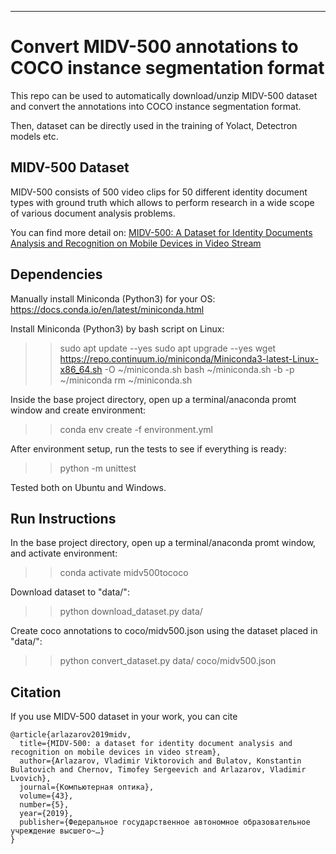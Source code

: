 ***


# Convert MIDV-500 annotations to COCO instance segmentation format
This repo can be used to automatically download/unzip MIDV-500 dataset and convert the annotations into COCO instance segmentation format.

Then, dataset can be directly used in the training of Yolact, Detectron models etc.

## MIDV-500 Dataset
MIDV-500 consists of 500 video clips for 50 different identity document types with ground truth which allows to perform research in a wide scope of various document analysis problems.

You can find more detail on: [MIDV-500: A Dataset for Identity Documents Analysis and Recognition on Mobile Devices in Video Stream](https://arxiv.org/abs/1807.05786)

## Dependencies
Manually install Miniconda (Python3) for your OS:
https://docs.conda.io/en/latest/miniconda.html

Install Miniconda (Python3) by bash script on Linux:
>>sudo apt update --yes
>>sudo apt upgrade --yes
>>wget https://repo.continuum.io/miniconda/Miniconda3-latest-Linux-x86_64.sh -O ~/miniconda.sh
>>bash ~/miniconda.sh -b -p ~/miniconda 
>>rm ~/miniconda.sh

Inside the base project directory, open up a terminal/anaconda promt window 
and create environment:
>>conda env create -f environment.yml

After environment setup, run the tests to see if everything is ready:
>>python -m unittest

Tested both on Ubuntu and Windows.

## Run Instructions

In the base project directory, open up a terminal/anaconda promt window, and 
activate environment:
>>conda activate midv500tococo

Download dataset to "data/":
>>python download_dataset.py data/

Create coco annotations to coco/midv500.json using the dataset placed in "data/":
>>python convert_dataset.py data/ coco/midv500.json

## Citation
If you use MIDV-500 dataset in your work, you can cite
```
@article{arlazarov2019midv,
  title={MIDV-500: a dataset for identity document analysis and recognition on mobile devices in video stream},
  author={Arlazarov, Vladimir Viktorovich and Bulatov, Konstantin Bulatovich and Chernov, Timofey Sergeevich and Arlazarov, Vladimir Lvovich},
  journal={Компьютерная оптика},
  volume={43},
  number={5},
  year={2019},
  publisher={Федеральное государственное автономное образовательное учреждение высшего~…}
}
```

